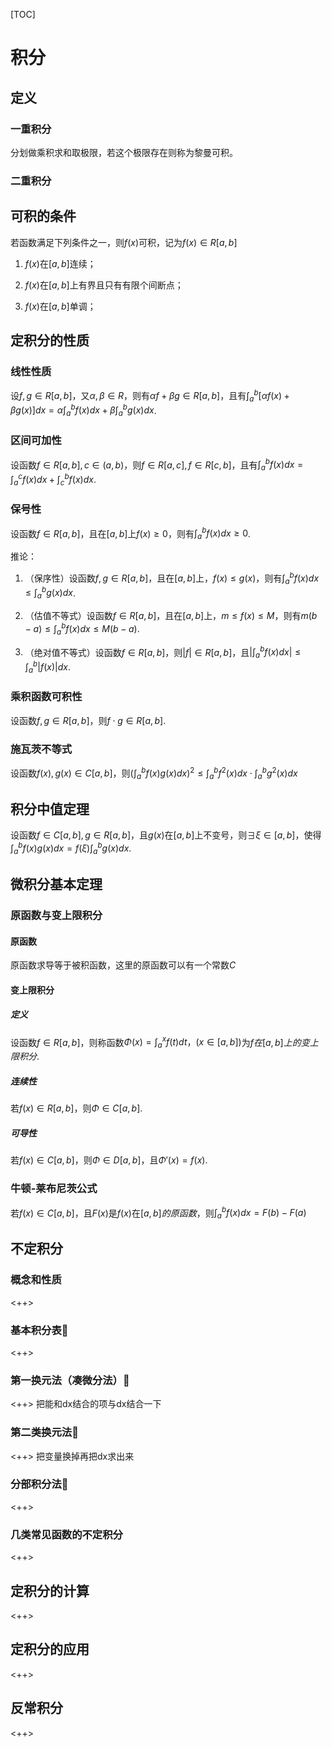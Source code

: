 [TOC]

# 积分

## 定义

### 一重积分

分划做乘积求和取极限，若这个极限存在则称为黎曼可积。

### 二重积分

## 可积的条件

若函数满足下列条件之一，则$f(x)$可积，记为$f(x)\in R[a,b]$

1. $f(x)$在$[a,b]$连续；

2. $f(x)$在$[a,b]$上有界且只有有限个间断点；

3. $f(x)$在$[a,b]$单调；

## 定积分的性质

### 线性性质

设$f, g\in R[a, b]$，又$\alpha, \beta\in R$，则有$\alpha f+\beta g\in R[a, b]$，且有$\int_{a}^{b}[\alpha f(x)+\beta g(x)]dx=\alpha \int_{a}^{b}f(x)dx+\beta \int_{a}^{b}g(x)dx$.

### 区间可加性
设函数$f\in R[a,b], c\in (a, b)$，则$f\in R[a, c], f\in R[c, b]$，且有$\int_{a}^{b}f(x)dx=\int_{a}^{c}f(x)dx+\int_{c}^{b}f(x)dx$.

### 保号性
设函数$f\in R[a, b]$，且在$[a, b]$上$f(x)\ge 0$，则有$\int_{a}^{b}f(x)dx\ge 0$.

推论：

1. （保序性）设函数$f, g\in R[a, b]$，且在$[a, b]$上，$f(x)\le g(x)$，则有$\int_{a}^{b}f(x)dx\le\int_{a}^{b}g(x)dx$.

2. （估值不等式）设函数$f\in R[a, b]$，且在$[a, b]$上，$m\le f(x)\le M$，则有$m(b-a)\le \int_{a}^{b}f(x)dx\le M(b-a)$.

3. （绝对值不等式）设函数$f\in R[a, b]$，则$|f|\in R[a, b]$，且$|\int_{a}^{b}f(x)dx|\le \int_{a}^{b}|f(x)|dx$.

### 乘积函数可积性

设函数$f, g\in R[a, b]$，则$f\cdot g\in R[a, b]$.

### 施瓦茨不等式

设函数$f(x), g(x)\in C[a, b]$，则$(\int_{a}^{b}f(x)g(x)dx)^2\le \int_{a}^{b}f^2(x)dx\cdot \int_{a}^{b}g^2(x)dx$

## 积分中值定理

设函数$f\in C[a, b], g\in R[a, b]$，且$g(x)$在$[a, b]$上不变号，则$\exists\xi\in [a, b]$，使得$\int_{a}^{b}f(x)g(x)dx=f(\xi)\int_{a}^{b}g(x)dx$.

## 微积分基本定理

### 原函数与变上限积分

#### 原函数

原函数求导等于被积函数，这里的原函数可以有一个常数$C$

#### 变上限积分

##### 定义

设函数$f\in R[a, b]$，则称函数$\Phi(x)=\int_{a}^{x}f(t)dt，(x\in [a, b])$为$f在[a, b]上的变上限积分$.

##### 连续性
若$f(x)\in R[a, b]$，则$\Phi\in C[a, b]$.

##### 可导性
若$f(x)\in C[a, b]$，则$\Phi\in D[a, b]$，且$\Phi'(x)=f(x)$.

### 牛顿-莱布尼茨公式
若$f(x)\in C[a, b]$，且$F(x)$是$f(x)$在$[a, b]的原函数，$则$\int_{a}^{b}f(x)dx=F(b)-F(a)$

## 不定积分

### 概念和性质
<++>

### 基本积分表🚩
<++>

### 第一换元法（凑微分法）🚩
<++>
把能和dx结合的项与dx结合一下

### 第二类换元法🚩
<++>
把变量换掉再把dx求出来

### 分部积分法🚩
<++>

### 几类常见函数的不定积分
<++>

## 定积分的计算
<++>

## 定积分的应用
<++>

## 反常积分
<++>


